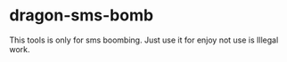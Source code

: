 # dragon-sms-bomb
This tools is only for sms boombing. Just use it for enjoy not use is Illegal work.
